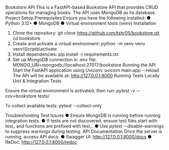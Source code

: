 Bookstore API
This is a FastAPI-based Bookstore API that provides CRUD operations for managing books.
The API uses MongoDB as its database.
Project Setup
Prerequisites
Ensure you have the following installed:
● Python 3.12+
● MongoDB
● Virtual environment tools (venv)
Installation
1. Clone the repository:
git clone https://github.com/tshr05/bookstore.git
cd bookstore
2. Create and activate a virtual environment:
python -m venv venv
venv\Scripts\activate
3. Install dependencies:
pip install -r requirements.txt
4. Set up MongoDB connection in .env file:
MONGO_URI=mongodb://localhost:27017/bookstore
Running the API
Start the FastAPI application using Uvicorn:
uvicorn main:app --reload
The API will be available at: http://127.0.0.1:8000
Running Tests Locally
Unit &amp; Integration Tests

Ensure the virtual environment is activated, then run:
pytest -v --cov=bookstore tests/

To collect available tests:
pytest --collect-only

Troubleshooting Test Issues
● Ensure MongoDB is running before running integration tests.
● If tests are not discovered, ensure test files start with test_ and functions are prefixed
with test_.
● Use pytest --disable-warnings to suppress warnings during testing.
API Documentation
Once the server is running, access API docs:
● Swagger UI: http://127.0.0.1:8000/docs
● ReDoc: http://127.0.0.1:8000/redoc
